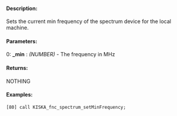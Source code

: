 #### Description:
Sets the current min frequency of the spectrum device for the local machine.

#### Parameters:
0: **_min** : *(NUMBER)* - The frequency in MHz

#### Returns:
NOTHING

#### Examples:
```sqf
[80] call KISKA_fnc_spectrum_setMinFrequency;
```

